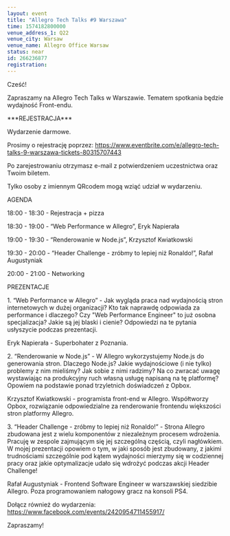 ```yaml
---
layout: event
title: "Allegro Tech Talks #9 Warszawa"
time: 1574182800000
venue_address_1: Q22
venue_city: Warsaw
venue_name: Allegro Office Warsaw
status: near
id: 266236877
registration: 
---
```


<p>Cześć!</p>
<p>Zapraszamy na Allegro Tech Talks w Warszawie. Tematem spotkania będzie wydajność Front-endu.</p>
<p>***REJESTRACJA***</p>
<p>Wydarzenie darmowe.</p>
<p>Prosimy o rejestrację poprzez: <a href="https://www.eventbrite.com/e/allegro-tech-talks-9-warszawa-tickets-80315707443" class="linkified">https://www.eventbrite.com/e/allegro-tech-talks-9-warszawa-tickets-80315707443</a></p>
<p>Po zarejestrowaniu otrzymasz e-mail z potwierdzeniem uczestnictwa oraz Twoim biletem.</p>
<p>Tylko osoby z imiennym QRcodem mogą wziąć udział w wydarzeniu.</p>
<p>AGENDA</p>
<p>18:00 - 18:30 - Rejestracja + pizza</p>
<p>18:30 - 19:00 - “Web Performance w Allegro”, Eryk Napierała</p>
<p>19:00 - 19:30 - “Renderowanie w Node.js”, Krzysztof Kwiatkowski</p>
<p>19:30 - 20:00 - “Header Challenge - zróbmy to lepiej niż Ronaldo!”, Rafał Augustyniak</p>
<p>20:00 - 21:00 - Networking</p>
<p>PREZENTACJE</p>
<p>1. “Web Performance w Allegro” - Jak wygląda praca nad wydajnością stron internetowych w dużej organizacji? Kto tak naprawdę odpowiada za performance i dlaczego? Czy "Web Performance Engineer" to już osobna specjalizacja? Jakie są jej blaski i cienie? Odpowiedzi na te pytania usłyszycie podczas prezentacji.</p>
<p>Eryk Napierała - Superbohater z Poznania.</p>
<p>2. “Renderowanie w Node.js” - W Allegro wykorzystujemy Node.js do generowania stron. Dlaczego Node.js? Jakie wydajnościowe (i nie tylko) problemy z nim mieliśmy? Jak sobie z nimi radzimy? Na co zwracać uwagę wystawiając na produkcyjny ruch własną usługę napisaną na tę platformę? Opowiem na podstawie ponad trzyletnich doświadczeń z Opbox.</p>
<p>Krzysztof Kwiatkowski - programista front-end w Allegro. Współtworzy Opbox, rozwiązanie odpowiedzialne za renderowanie frontendu większości stron platformy Allegro.</p>
<p>3. “Header Challenge - zróbmy to lepiej niż Ronaldo!” - Strona Allegro zbudowana jest z wielu komponentów z niezależnym procesem wdrożenia. Pracuję w zespole zajmującym się jej szczególną częścią, czyli nagłówkiem. W mojej prezentacji opowiem o tym, w jaki sposób jest zbudowany, z jakimi trudnościami szczególnie pod kątem wydajności mierzymy się w codziennej pracy oraz jakie optymalizacje udało się wdrożyć podczas akcji Header Challenge!</p>
<p>Rafał Augustyniak - Frontend Software Engineer w warszawskiej siedzibie Allegro. Poza programowaniem nałogowy gracz na konsoli PS4.</p>
<p>Dołącz również do wydarzenia:<br /><a href="https://www.facebook.com/events/2420954711455917/" class="linkified">https://www.facebook.com/events/2420954711455917/</a></p>
<p>Zapraszamy!</p>
